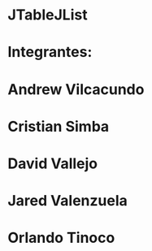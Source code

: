 # JTableJList
# Integrantes:
# Andrew Vilcacundo
# Cristian Simba
# David Vallejo
# Jared Valenzuela
# Orlando Tinoco

